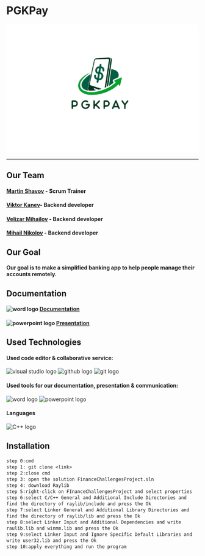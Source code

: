 # PGKPay
![Logo](documents/logo.png)
<hr>

## Our Team
 
#### [Martin Shavov](https://github.com/MMShavov22) - Scrum Trainer
####  [Viktor Kanev](https://github.com/VBKanev22)- Backend developer
#### [Velizar Mihailov](https://github.com/VNMihaylov22) - Backend developer
#### [Mihail Nikolov](https://github.com/MANikolov22) - Backend developer

## Our Goal

#### Our goal is to make a simplified banking app to help people manage their accounts remotely.

## Documentation

#### <img src= "https://upload.wikimedia.org/wikipedia/commons/f/fd/Microsoft_Office_Word_%282019%E2%80%93present%29.svg" height='40' width='40' alt="word logo"> [Documentation](https://codingburgas-my.sharepoint.com/:w:/g/personal/mmshavov22_codingburgas_bg/EdKrHMQEFThApsfPr9YwgtABPYlytQ0tgdp8UuR7AKrB3A?e=C66uP3)
#### <img src= "https://upload.wikimedia.org/wikipedia/commons/0/0d/Microsoft_Office_PowerPoint_%282019%E2%80%93present%29.svg" height='40' width='40' alt="powerpoint logo"> [Presentation](https://codingburgas-my.sharepoint.com/:p:/g/personal/mmshavov22_codingburgas_bg/Ea2OeURrTJJKhZEKUVQ5yl4BrS8Tmy_2jXZomTSAx3TCcQ?e=LbwFMM)
## Used Technologies

#### Used code editor & collaborative service: 
<img src="https://upload.wikimedia.org/wikipedia/commons/5/59/Visual_Studio_Icon_2019.svg" height='40' width='40' alt="visual studio logo"> 
<img src="https://img.icons8.com/?size=256&id=bVGqATNwfhYq&format=png "height='40' width='40' alt="github logo"> 
<img src="https://img.icons8.com/?size=256&id=20906&format=png "height='40' width='40'alt="git logo">

#### Used tools for our documentation, presentation & communication:
<img src= "https://upload.wikimedia.org/wikipedia/commons/f/fd/Microsoft_Office_Word_%282019%E2%80%93present%29.svg" height='40' width='40' alt="word logo"> <img src= "https://upload.wikimedia.org/wikipedia/commons/0/0d/Microsoft_Office_PowerPoint_%282019%E2%80%93present%29.svg" height='40' width='40' alt="powerpoint logo">
#### Languages
<p align="left"> 
<img src="https://upload.wikimedia.org/wikipedia/commons/3/32/C%2B%2B_logo.png" alt="C++ logo" width="48px">
</p>

## Installation	<a name = "installation"></a>
````
step 0:cmd
step 1: git clone <link>
step 2:close cmd
step 3: open the solution FinanceChallengesProject.sln
step 4: download Raylib
step 5:right-click on FInanceChallengesProject and select properties
step 6:select C/C++ General and Additional Include Directories and find the directory of raylib/include and press the Ok
step 7:select Linker General and Additional Library Directories and find the directory of raylib/lib and press the Ok
step 8:select Linker Input and Additional Dependencies and write raulib.lib and winmm.lib and press the Ok
step 9:select Linker Input and Ignore Specific Default Libraries and write user32.lib and press the Ok
step 10:apply everything and run the program
````
